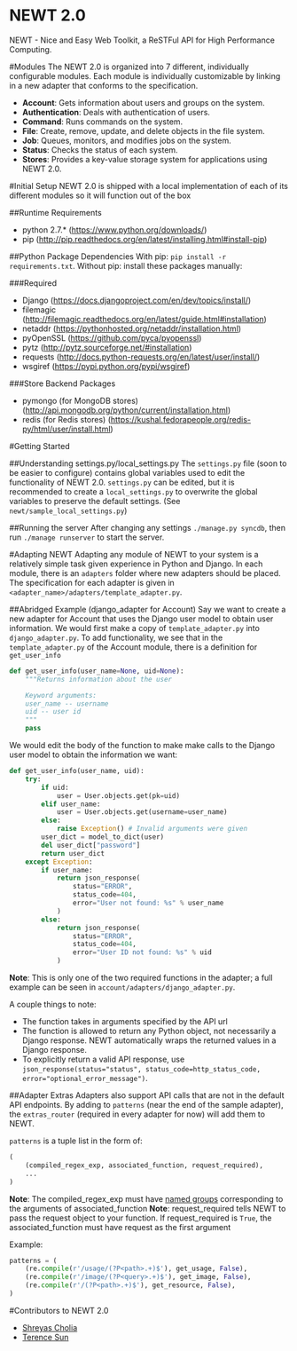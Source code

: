 NEWT 2.0
========

NEWT - Nice and Easy Web Toolkit, a ReSTFul API for High Performance Computing.

#Modules
The NEWT 2.0 is organized into 7 different, individually configurable modules. Each module is individually customizable by linking in a new adapter that conforms to the specification.
- **Account**: Gets information about users and groups on the system.
- **Authentication**: Deals with authentication of users.
- **Command**: Runs commands on the system.
- **File**: Create, remove, update, and delete objects in the file system.
- **Job**: Queues, monitors, and modifies jobs on the system.
- **Status**: Checks the status of each system.
- **Stores**: Provides a key-value storage system for applications using NEWT 2.0.

#Initial Setup
NEWT 2.0 is shipped with a local implementation of each of its different modules so it will function out of the box

##Runtime Requirements
- python 2.7.* (https://www.python.org/downloads/)
- pip (http://pip.readthedocs.org/en/latest/installing.html#install-pip)

##Python Package Dependencies
With pip: `pip install -r requirements.txt`. 
Without pip: install these packages manually:

###Required
- Django (https://docs.djangoproject.com/en/dev/topics/install/)
- filemagic (http://filemagic.readthedocs.org/en/latest/guide.html#installation)
- netaddr (https://pythonhosted.org/netaddr/installation.html)
- pyOpenSSL (https://github.com/pyca/pyopenssl)
- pytz (http://pytz.sourceforge.net/#installation)
- requests (http://docs.python-requests.org/en/latest/user/install/)
- wsgiref (https://pypi.python.org/pypi/wsgiref)

###Store Backend Packages
- pymongo (for MongoDB stores) (http://api.mongodb.org/python/current/installation.html)
- redis (for Redis stores) (https://kushal.fedorapeople.org/redis-py/html/user/install.html)

#Getting Started

##Understanding settings.py/local_settings.py
The `settings.py` file (soon to be easier to configure) contains global variables used to edit the functionality of NEWT 2.0. `settings.py` can be edited, but it is recommended to create a `local_settings.py` to overwrite the global variables to preserve the default settings. (See `newt/sample_local_settings.py`)

##Running the server
After changing any settings `./manage.py syncdb`, then run `./manage runserver` to start the server.

#Adapting NEWT
Adapting any module of NEWT to your system is a relatively simple task given experience in Python and Django. In each module, there is an `adapters` folder where new adapters should be placed. The specification for each adapter is given in `<adapter_name>/adapters/template_adapter.py`. 

##Abridged Example (django_adapter for Account)
Say we want to create a new adapter for Account that uses the Django user model to obtain user information. We would first make a copy of `template_adapter.py` into `django_adapter.py`. To add functionality, we see that in the `template_adapter.py` of the Account module, there is a definition for `get_user_info`
```Python
def get_user_info(user_name=None, uid=None):
    """Returns information about the user

    Keyword arguments:
    user_name -- username
    uid -- user id
    """
    pass

```
We would edit the body of the function to make make calls to the Django user model to obtain the information we want:

```Python
def get_user_info(user_name, uid):
    try:
        if uid:
            user = User.objects.get(pk=uid)
        elif user_name:
            user = User.objects.get(username=user_name)
        else:
            raise Exception() # Invalid arguments were given
        user_dict = model_to_dict(user)
        del user_dict["password"]
        return user_dict
    except Exception:
        if user_name:
            return json_response(
                status="ERROR", 
                status_code=404, 
                error="User not found: %s" % user_name
            )
        else:
            return json_response(
                status="ERROR", 
                status_code=404, 
                error="User ID not found: %s" % uid
            )
```
**Note**: This is only one of the two required functions in the adapter; a full example can be seen in `account/adapters/django_adapter.py`.

A couple things to note:

- The function takes in arguments specified by the API url
- The function is allowed to return any Python object, not necessarily a Django response. NEWT automatically wraps the returned values in a Django response.
- To explicitly return a valid API response, use `json_response(status="status", status_code=http_status_code, error="optional_error_message")`.

##Adapter Extras
Adapters also support API calls that are not in the default API endpoints. By adding to `patterns` (near the end of the sample adapter), the `extras_router` (required in every adapter for now) will add them to NEWT.

`patterns` is a tuple list in the form of:
```python
(
    (compiled_regex_exp, associated_function, request_required),
    ...
)
```

**Note**: The compiled_regex_exp must have [named groups](https://docs.python.org/2/howto/regex.html#non-capturing-and-named-groups) corresponding to the arguments of associated_function
**Note**: request_required tells NEWT to pass the request object to your function. If request_required is `True`, the associated_function must have request as the first argument

Example:
```python
patterns = (
    (re.compile(r'/usage/(?P<path>.+)$'), get_usage, False),
    (re.compile(r'/image/(?P<query>.+)$'), get_image, False),
    (re.compile(r'/(?P<path>.+)$'), get_resource, False),
)
```

#Contributors to NEWT 2.0
- [Shreyas Cholia](https://github.com/shreddd)
- [Terence Sun](https://github.com/tsun1215)

